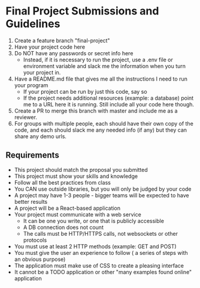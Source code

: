 # Final Project Submissions and Guidelines

1. Create a feature branch "final-project"
2. Have your project code here
3. Do NOT have any passwords or secret info here
    * Instead, if it is necessary to run the project, use a .env file or environment variable and slack me the information when you turn your project in.
4. Have a README.md file that gives me all the instructions I need to run your program
    * If your project can be run by just this code, say so
    * If the project needs additional resources (example: a database) point me to a URL here it is running.  Still include all your code here though.
5. Create a PR to merge this branch with master and include me as a reviewer.
6. For groups with multiple people, each should have their own copy of the code, and each should slack me any needed info (if any) but they can share any demo urls.

## Requirements

* This project should match the proposal you submitted
* This project must show your skills and knowledge
* Follow all the best practices from class
* You CAN use outside libraries, but you will only be judged by your code
* A project may have 1-3 people - bigger teams will be expected to have better results
* A project will be a React-based application
* Your project must communicate with a web service
    * It can be one you write, or one that is publicly accessible
    * A DB connection does not count 
    * The calls must be HTTP/HTTPS calls, not websockets or other protocols
* You must use at least 2 HTTP methods (example: GET and POST)
* You must give the user an experience to follow ( a series of steps with an obvious purpose)
* The application must make use of CSS to create a pleasing interface
* It cannot be a TODO application or other "many examples found online" application

